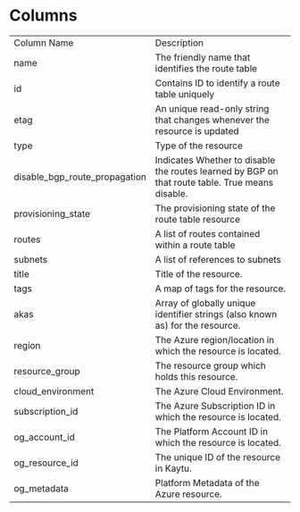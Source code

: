 # Columns  

<table>
	<tr><td>Column Name</td><td>Description</td></tr>
	<tr><td>name</td><td>The friendly name that identifies the route table</td></tr>
	<tr><td>id</td><td>Contains ID to identify a route table uniquely</td></tr>
	<tr><td>etag</td><td>An unique read-only string that changes whenever the resource is updated</td></tr>
	<tr><td>type</td><td>Type of the resource</td></tr>
	<tr><td>disable_bgp_route_propagation</td><td>Indicates Whether to disable the routes learned by BGP on that route table. True means disable.</td></tr>
	<tr><td>provisioning_state</td><td>The provisioning state of the route table resource</td></tr>
	<tr><td>routes</td><td>A list of routes contained within a route table</td></tr>
	<tr><td>subnets</td><td>A list of references to subnets</td></tr>
	<tr><td>title</td><td>Title of the resource.</td></tr>
	<tr><td>tags</td><td>A map of tags for the resource.</td></tr>
	<tr><td>akas</td><td>Array of globally unique identifier strings (also known as) for the resource.</td></tr>
	<tr><td>region</td><td>The Azure region/location in which the resource is located.</td></tr>
	<tr><td>resource_group</td><td>The resource group which holds this resource.</td></tr>
	<tr><td>cloud_environment</td><td>The Azure Cloud Environment.</td></tr>
	<tr><td>subscription_id</td><td>The Azure Subscription ID in which the resource is located.</td></tr>
	<tr><td>og_account_id</td><td>The Platform Account ID in which the resource is located.</td></tr>
	<tr><td>og_resource_id</td><td>The unique ID of the resource in Kaytu.</td></tr>
	<tr><td>og_metadata</td><td>Platform Metadata of the Azure resource.</td></tr>
</table>